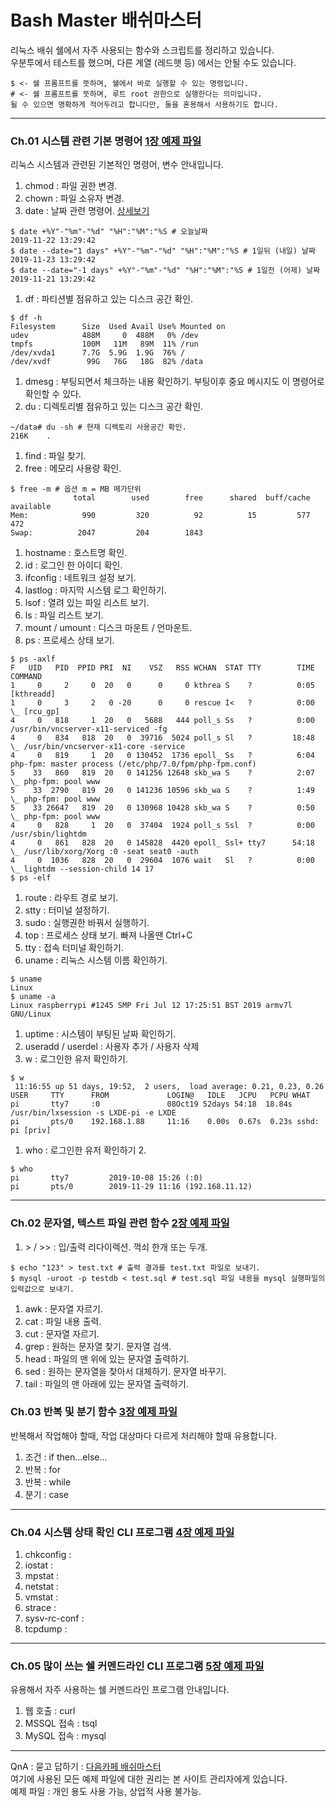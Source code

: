 
# Bash Master 배쉬마스터
리눅스 배쉬 쉘에서 자주 사용되는 함수와 스크립트를 정리하고 있습니다.  
우분투에서 테스트를 했으며, 다른 계열 (레드햇 등) 에서는 안될 수도 있습니다.
```
$ <- 쉘 프롬프트를 뜻하며, 쉘에서 바로 실행할 수 있는 명령입니다.
# <- 쉘 프롬프트를 뜻하며, 루트 root 권한으로 실행한다는 의미입니다.
될 수 있으면 명확하게 적어두려고 합니다만, 둘을 혼용해서 사용하기도 합니다.
```

----

### Ch.01 시스템 관련 기본 명령어 [1장 예제 파일](https://github.com/bash-master/bash-master.github.io/tree/master/ch.01)
리눅스 시스템과 관련된 기본적인 명령어, 변수 안내입니다.

1. chmod : 파일 권한 변경.
1. chown : 파일 소유자 변경.
1. date : 날짜 관련 명령어. [상세보기](https://github.com/bash-master/bash-master.github.io/blob/master/ch.01/ch.01.data.sh)
```
$ date +%Y"-"%m"-"%d" "%H":"%M":"%S # 오늘날짜 
2019-11-22 13:29:42
$ date --date="1 days" +%Y"-"%m"-"%d" "%H":"%M":"%S # 1일뒤 (내일) 날짜
2019-11-23 13:29:42
$ date --date="-1 days" +%Y"-"%m"-"%d" "%H":"%M":"%S # 1일전 (어제) 날짜
2019-11-21 13:29:42
```
1. df : 파티션별 점유하고 있는 디스크 공간 확인.
```
$ df -h
Filesystem      Size  Used Avail Use% Mounted on
udev            488M     0  488M   0% /dev
tmpfs           100M   11M   89M  11% /run
/dev/xvda1      7.7G  5.9G  1.9G  76% /
/dev/xvdf        99G   76G   18G  82% /data
```
1. dmesg : 부팅되면서 체크하는 내용 확인하기. 부팅이후 중요 메시지도 이 명령어로 확인할 수 있다.
1. du : 디렉토리별 점유하고 있는 디스크 공간 확인.
```
~/data# du -sh # 현재 디렉토리 사용공간 확인.
216K    .
```
1. find : 파일 찾기.
1. free : 메모리 사용량 확인.
```
$ free -m # 옵션 m = MB 메가단위
              total        used        free      shared  buff/cache   available
Mem:            990         320          92          15         577         472
Swap:          2047         204        1843
```
1. hostname : 호스트명 확인.
1. id : 로그인 한 아이디 확인.
1. ifconfig : 네트워크 설정 보기.
1. lastlog : 마지막 시스템 로그 확인하기.
1. lsof : 열려 있는 파일 리스트 보기.
1. ls : 파일 리스트 보기.
1. mount / umount : 디스크 마운트 / 언마운트.
1. ps : 프로세스 상태 보기.
```
$ ps -axlf
F   UID   PID  PPID PRI  NI    VSZ   RSS WCHAN  STAT TTY        TIME COMMAND
1     0     2     0  20   0      0     0 kthrea S    ?          0:05 [kthreadd]
1     0     3     2   0 -20      0     0 rescue I<   ?          0:00  \_ [rcu_gp]
4     0   818     1  20   0   5688   444 poll_s Ss   ?          0:00 /usr/bin/vncserver-x11-serviced -fg
4     0   834   818  20   0  39716  5024 poll_s Sl   ?         18:48  \_ /usr/bin/vncserver-x11-core -service
4     0   819     1  20   0 130452  1736 epoll_ Ss   ?          6:04 php-fpm: master process (/etc/php/7.0/fpm/php-fpm.conf)
5    33   860   819  20   0 141256 12648 skb_wa S    ?          2:07  \_ php-fpm: pool www
5    33  2790   819  20   0 141236 10596 skb_wa S    ?          1:49  \_ php-fpm: pool www
5    33 26647   819  20   0 130968 10428 skb_wa S    ?          0:50  \_ php-fpm: pool www
4     0   828     1  20   0  37404  1924 poll_s Ssl  ?          0:00 /usr/sbin/lightdm
4     0   861   828  20   0 145828  4420 epoll_ Ssl+ tty7      54:18  \_ /usr/lib/xorg/Xorg :0 -seat seat0 -auth
4     0  1036   828  20   0  29604  1076 wait   Sl   ?          0:00  \_ lightdm --session-child 14 17
$ ps -elf
```
1. route : 라우트 경로 보기.
1. stty : 터미널 설정하기.
1. sudo : 실행권한 바꿔서 실행하기.
1. top : 프로세스 상태 보기. 빠져 나올땐 Ctrl+C
1. tty : 접속 터미널 확인하기.
1. uname : 리눅스 시스템 이름 확인하기.
```
$ uname
Linux
$ uname -a
Linux raspberrypi #1245 SMP Fri Jul 12 17:25:51 BST 2019 armv7l GNU/Linux
```
1. uptime : 시스템이 부팅된 날짜 확인하기.
1. useradd / userdel : 사용자 추가 / 사용자 삭제
1. w : 로그인한 유저 확인하기.
```
$ w
 11:16:55 up 51 days, 19:52,  2 users,  load average: 0.21, 0.23, 0.26
USER     TTY      FROM             LOGIN@   IDLE   JCPU   PCPU WHAT
pi       tty7     :0               08Oct19 52days 54:18  18.84s /usr/bin/lxsession -s LXDE-pi -e LXDE
pi       pts/0    192.168.1.88     11:16    0.00s  0.67s  0.23s sshd: pi [priv] 
```
1. who : 로그인한 유저 확인하기 2.
```
$ who
pi       tty7         2019-10-08 15:26 (:0)
pi       pts/0        2019-11-29 11:16 (192.168.11.12)
```

----

### Ch.02 문자열, 텍스트 파일 관련 함수 [2장 예제 파일](https://github.com/bash-master/bash-master.github.io/tree/master/ch.02)

1. &gt; / &gt;&gt; : 입/출력 리다이렉션. 꺽쇠 한개 또는 두개.
```
$ echo "123" > test.txt # 출력 결과를 test.txt 파일로 보내기.
$ mysql -uroot -p testdb < test.sql # test.sql 파일 내용을 mysql 실행파일의 입력값으로 보내기.
```
1. awk : 문자열 자르기.
1. cat : 파일 내용 출력.
1. cut : 문자열 자르기.
1. grep : 원하는 문자열 찾기. 문자열 검색.
1. head : 파일의 맨 위에 있는 문자열 출력하기.
1. sed : 원하는 문자열을 찾아서 대체하기. 문자열 바꾸기.
1. tail : 파일의 맨 아래에 있는 문자열 출력하기.


### Ch.03 반복 및 분기 함수 [3장 예제 파일](https://github.com/bash-master/bash-master.github.io/tree/master/ch.03)
반복해서 작업해야 할때, 작업 대상마다 다르게 처리해야 할때 유용합니다.

1. 조건 : if then...else...
1. 반복 : for
1. 반복 : while
1. 분기 : case

----

### Ch.04 시스템 상태 확인 CLI 프로그램 [4장 예제 파일](https://github.com/bash-master/bash-master.github.io/tree/master/ch.04)

1. chkconfig : 
1. iostat : 
1. mpstat :
1. netstat : 
1. vmstat : 
1. strace : 
1. sysv-rc-conf : 
1. tcpdump : 

----

### Ch.05 많이 쓰는 쉘 커멘드라인 CLI 프로그램 [5장 예제 파일](https://github.com/bash-master/bash-master.github.io/tree/master/ch.05)
유용해서 자주 사용하는 쉘 커멘드라인 프로그램 안내입니다.

1. 웹 호출 : curl
1. MSSQL 접속 : tsql
1. MySQL 접속 : mysql

----

QnA : 묻고 답하기 : [다음카페 배쉬마스터](http://cafe.daum.net/bashmaster/qm9n)  
여기에 사용된 모든 예제 파일에 대한 권리는 본 사이트 관리자에게 있습니다.  
예제 파일 : 개인 용도 사용 가능, 상업적 사용 불가능.

